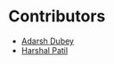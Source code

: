 # Contributors

-   [Adarsh Dubey](https://github.com/inclinedadarsh)
-   [Harshal Patil](https://github.com/harshalself)
